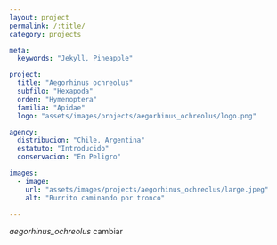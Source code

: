 ```yaml
---
layout: project
permalink: /:title/
category: projects

meta:
  keywords: "Jekyll, Pineapple"

project:
  title: "Aegorhinus ochreolus"
  subfilo: "Hexapoda"
  orden: "Hymenoptera"
  familia: "Apidae"
  logo: "assets/images/projects/aegorhinus_ochreolus/logo.png"

agency:
  distribucion: "Chile, Argentina"
  estatuto: "Introducido"
  conservacion: "En Peligro"

images:
  - image:
    url: "assets/images/projects/aegorhinus_ochreolus/large.jpeg"
    alt: "Burrito caminando por tronco"
  
---
```

<p><i>aegorhinus_ochreolus </i> cambiar </p>
